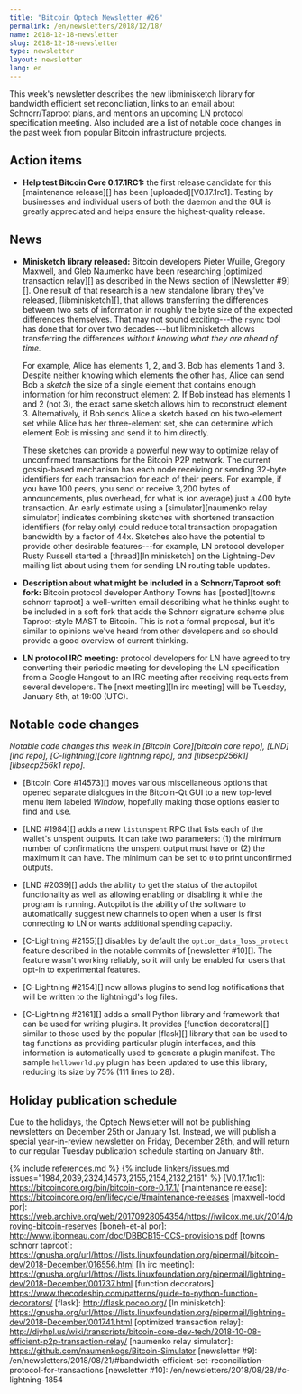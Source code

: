 ```yaml
---
title: "Bitcoin Optech Newsletter #26"
permalink: /en/newsletters/2018/12/18/
name: 2018-12-18-newsletter
slug: 2018-12-18-newsletter
type: newsletter
layout: newsletter
lang: en
---
```

This week's newsletter describes the new libminisketch library for
bandwidth efficient set reconciliation, links to an email about
Schnorr/Taproot plans, and mentions an upcoming LN protocol
specification meeting.  Also included are a list of notable code changes
in the past week from popular Bitcoin infrastructure projects.

## Action items

- **Help test Bitcoin Core 0.17.1RC1:** the first release candidate for
  this [maintenance release][] has been [uploaded][V0.17.1rc1].  Testing
  by businesses and individual users of both the daemon and the GUI is
  greatly appreciated and helps ensure the highest-quality release.

## News

- **Minisketch library released:** Bitcoin developers Pieter Wuille,
  Gregory Maxwell, and Gleb Naumenko have been researching [optimized
  transaction relay][] as described in the News section of [Newsletter
  #9][].  One result of that research is a new standalone library they've
  released, [libminisketch][], that allows transferring the
  differences between two sets of information in roughly the byte size
  of the expected differences themselves.  That may not sound
  exciting---the `rsync` tool has done that for over two decades---but
  libminisketch allows transferring the differences *without knowing what
  they are ahead of time.*

  For example, Alice has elements 1, 2, and 3.  Bob has elements 1 and 3.
  Despite neither knowing which elements the other has, Alice can send
  Bob a *sketch* the size of a single element that contains enough
  information for him reconstruct element 2.  If Bob instead has
  elements 1 and 2 (not 3), the exact same sketch allows him to
  reconstruct element 3.  Alternatively, if Bob sends Alice a sketch
  based on his two-element set while Alice has her three-element
  set, she can determine which element Bob is missing and send it
  to him directly.

  These sketches can provide a powerful new way to optimize relay of
  unconfirmed transactions for the Bitcoin P2P network.  The current
  gossip-based mechanism has each node receiving or sending 32-byte
  identifiers for each transaction for each of their peers.  For
  example, if you have 100 peers, you send or receive 3,200 bytes of
  announcements, plus overhead, for what is (on average) just a 400
  byte transaction.  An early estimate using a [simulator][naumenko
  relay simulator] indicates combining sketches with shortened
  transaction identifiers (for relay only) could reduce total
  transaction propagation bandwidth by a factor of 44x.  Sketches also
  have the potential to provide other desirable features---for
  example, LN protocol developer Rusty Russell started a [thread][ln
  minisketch] on the Lightning-Dev mailing list about using them for
  sending LN routing table updates.

- **Description about what might be included in a Schnorr/Taproot soft fork:**
  Bitcoin protocol developer Anthony Towns has [posted][towns
  schnorr taproot] a well-written email describing what he thinks
  ought to be included in a soft fork that adds the Schnorr signature
  scheme plus Taproot-style MAST to Bitcoin.  This is not a formal
  proposal, but it's similar to opinions we've heard from other
  developers and so should provide a good overview of current thinking.

- **LN protocol IRC meeting:** protocol developers for LN have agreed to
  try converting their periodic meeting for developing the LN
  specification from a Google Hangout to an IRC meeting after receiving
  requests from several developers.  The [next meeting][ln irc meeting]
  will be Tuesday, January 8th, at 19:00 (UTC).

## Notable code changes

*Notable code changes this week in [Bitcoin Core][bitcoin core repo],
[LND][lnd repo], [C-lightning][core lightning repo], and [libsecp256k1][libsecp256k1
repo].*

- [Bitcoin Core #14573][] moves various miscellaneous options that
  opened separate dialogues in the Bitcoin-Qt GUI to a new top-level
  menu item labeled *Window*, hopefully making those options easier to
  find and use.

- [LND #1984][] adds a new `listunspent` RPC that lists each of the
  wallet's unspent outputs.  It can take two parameters: (1) the minimum
  number of confirmations the unspent output must have or (2) the maximum
  it can have.  The minimum can be set to `0` to print unconfirmed
  outputs.

- [LND #2039][] adds the ability to get the status of the autopilot
  functionality as well as allowing enabling or disabling it while the
  program is running.  Autopilot is the ability of the software to
  automatically suggest new channels to open when a user is first
  connecting to LN or wants additional spending capacity.

- [C-Lightning #2155][] disables by default the
  `option_data_loss_protect` feature described in the notable commits of
  [newsletter #10][].  The feature wasn't working reliably, so it will
  only be enabled for users that opt-in to experimental features.

- [C-Lightning #2154][] now allows plugins to send log notifications
  that will be written to the lightningd's log files.

- [C-Lightning #2161][] adds a small Python library and framework that
  can be used for writing plugins.  It provides [function decorators][]
  similar to those used by the popular [flask][] library that can be
  used to tag functions as providing particular plugin interfaces, and
  this information is automatically used to generate a plugin manifest.
  The sample `helloworld.py` plugin has been updated to use this
  library, reducing its size by 75% (111 lines to 28).

## Holiday publication schedule

Due to the holidays, the Optech Newsletter will not be publishing
newsletters on December 25th or January 1st.  Instead, we will publish a
special year-in-review newsletter on Friday, December 28th, and will
return to our regular Tuesday publication schedule starting on January
8th.

{% include references.md %}
{% include linkers/issues.md issues="1984,2039,2324,14573,2155,2154,2132,2161" %}
[V0.17.1rc1]: https://bitcoincore.org/bin/bitcoin-core-0.17.1/
[maintenance release]: https://bitcoincore.org/en/lifecycle/#maintenance-releases
[maxwell-todd por]: https://web.archive.org/web/20170928054354/https://iwilcox.me.uk/2014/proving-bitcoin-reserves
[boneh-et-al por]: http://www.jbonneau.com/doc/DBBCB15-CCS-provisions.pdf
[towns schnorr taproot]: https://gnusha.org/url/https://lists.linuxfoundation.org/pipermail/bitcoin-dev/2018-December/016556.html
[ln irc meeting]: https://gnusha.org/url/https://lists.linuxfoundation.org/pipermail/lightning-dev/2018-December/001737.html
[function decorators]: https://www.thecodeship.com/patterns/guide-to-python-function-decorators/
[flask]: http://flask.pocoo.org/
[ln minisketch]: https://gnusha.org/url/https://lists.linuxfoundation.org/pipermail/lightning-dev/2018-December/001741.html
[optimized transaction relay]: http://diyhpl.us/wiki/transcripts/bitcoin-core-dev-tech/2018-10-08-efficient-p2p-transaction-relay/
[naumenko relay simulator]: https://github.com/naumenkogs/Bitcoin-Simulator
[newsletter #9]: /en/newsletters/2018/08/21/#bandwidth-efficient-set-reconciliation-protocol-for-transactions
[newsletter #10]: /en/newsletters/2018/08/28/#c-lightning-1854
